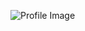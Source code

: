 ![Profile Image](https://avatars0.githubusercontent.com/u/67327499?s=400&u=7a9de1d8bdf8a61e32379f1903a47b2dea25c7cb&v=4)
